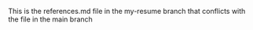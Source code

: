 This is the references.md file in the my-resume branch that conflicts with the file in the main branch
